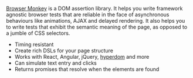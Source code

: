 [Browser Monkey](https://github.com/featurist/browser-monkey) is a DOM assertion library. It helps you write framework agnostic browser tests that are reliable in the face of asynchronous behaviours like animations, AJAX and delayed rendering. It also helps you to write tests that exhibit the semantic meaning of the page, as opposed to a jumble of CSS selectors.

* Timing resistant
* Create rich DSLs for your page structure
* Works with React, Angular, jQuery, [hyperdom](../hyperdom/) and more
* Can simulate text entry and clicks
* Returns promises that resolve when the elements are found
